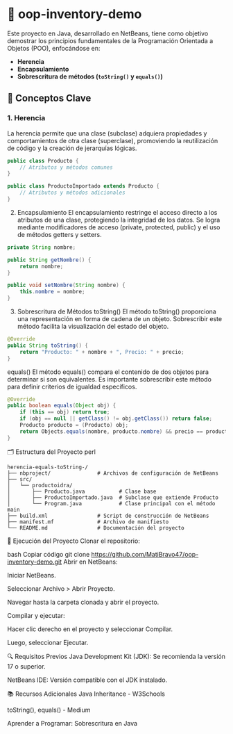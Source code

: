 # 📘 oop-inventory-demo


Este proyecto en Java, desarrollado en NetBeans, tiene como objetivo demostrar los principios fundamentales de la Programación Orientada a Objetos (POO), enfocándose en:

- **Herencia**
- **Encapsulamiento**
- **Sobrescritura de métodos (`toString()` y `equals()`)**

## 🧠 Conceptos Clave

### 1. Herencia

La herencia permite que una clase (subclase) adquiera propiedades y comportamientos de otra clase (superclase), promoviendo la reutilización de código y la creación de jerarquías lógicas.

```java
public class Producto {
    // Atributos y métodos comunes
}

public class ProductoImportado extends Producto {
    // Atributos y métodos adicionales
}
```
2. Encapsulamiento
El encapsulamiento restringe el acceso directo a los atributos de una clase, protegiendo la integridad de los datos. Se logra mediante modificadores de acceso (private, protected, public) y el uso de métodos getters y setters.

```java
private String nombre;

public String getNombre() {
    return nombre;
}

public void setNombre(String nombre) {
    this.nombre = nombre;
}
```
3. Sobrescritura de Métodos
toString()
El método toString() proporciona una representación en forma de cadena de un objeto. Sobrescribir este método facilita la visualización del estado del objeto.

```java
@Override
public String toString() {
    return "Producto: " + nombre + ", Precio: " + precio;
}
```
equals()
El método equals() compara el contenido de dos objetos para determinar si son equivalentes. Es importante sobrescribir este método para definir criterios de igualdad específicos.

```java
@Override
public boolean equals(Object obj) {
    if (this == obj) return true;
    if (obj == null || getClass() != obj.getClass()) return false;
    Producto producto = (Producto) obj;
    return Objects.equals(nombre, producto.nombre) && precio == producto.precio;
}
```
🗂️ Estructura del Proyecto
perl
```
herencia-equals-toString-/
├── nbproject/               # Archivos de configuración de NetBeans
├── src/
│   └── productoidra/
│       ├── Producto.java           # Clase base
│       ├── ProductoImportado.java  # Subclase que extiende Producto
│       └── Program.java            # Clase principal con el método main
├── build.xml                # Script de construcción de NetBeans
├── manifest.mf              # Archivo de manifiesto
└── README.md                # Documentación del proyecto
```
🚀 Ejecución del Proyecto
Clonar el repositorio:

bash
Copiar código
git clone https://github.com/MatiBravo47/oop-inventory-demo.git
Abrir en NetBeans:

Iniciar NetBeans.

Seleccionar Archivo > Abrir Proyecto.

Navegar hasta la carpeta clonada y abrir el proyecto.

Compilar y ejecutar:

Hacer clic derecho en el proyecto y seleccionar Compilar.

Luego, seleccionar Ejecutar.

🔍 Requisitos Previos
Java Development Kit (JDK): Se recomienda la versión 17 o superior.

NetBeans IDE: Versión compatible con el JDK instalado.

📚 Recursos Adicionales
Java Inheritance - W3Schools

toString(), equals() - Medium

Aprender a Programar: Sobrescritura en Java
